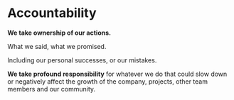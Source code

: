 # Accountability

**We take ownership of our actions.**

What we said, what we promised.

Including our personal successes, or our mistakes.

**We take profound responsibility** for whatever we do that could slow down or negatively affect the growth of the company, projects, other team members and our community.
